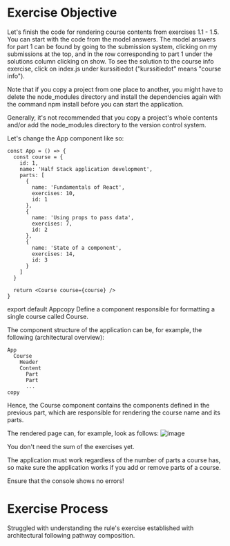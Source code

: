# Exercise Objective

Let's finish the code for rendering course contents from exercises 1.1 - 1.5. You can start with the code from the model answers. The model answers for part 1 can be found by going to the submission system, clicking on my submissions at the top, and in the row corresponding to part 1 under the solutions column clicking on show. To see the solution to the course info exercise, click on index.js under kurssitiedot ("kurssitiedot" means "course info").

Note that if you copy a project from one place to another, you might have to delete the node_modules directory and install the dependencies again with the command npm install before you can start the application.

Generally, it's not recommended that you copy a project's whole contents and/or add the node_modules directory to the version control system.

Let's change the App component like so:

```
const App = () => {
  const course = {
    id: 1,
    name: 'Half Stack application development',
    parts: [
      {
        name: 'Fundamentals of React',
        exercises: 10,
        id: 1
      },
      {
        name: 'Using props to pass data',
        exercises: 7,
        id: 2
      },
      {
        name: 'State of a component',
        exercises: 14,
        id: 3
      }
    ]
  }

  return <Course course={course} />
}
```

export default Appcopy
Define a component responsible for formatting a single course called Course.

The component structure of the application can be, for example, the following (architectural overview):
```
App
  Course
    Header
    Content
      Part
      Part
      ...
copy
```

Hence, the Course component contains the components defined in the previous part, which are responsible for rendering the course name and its parts.

The rendered page can, for example, look as follows:
![image](https://github.com/devstackweb3/osa2/assets/118926098/cc590d5e-6a88-4102-855c-f9e0b810f6ac)

You don't need the sum of the exercises yet.

The application must work regardless of the number of parts a course has, so make sure the application works if you add or remove parts of a course.

Ensure that the console shows no errors!

# Exercise Process
Struggled with understanding the rule's exercise established with architectural following pathway composition. 
